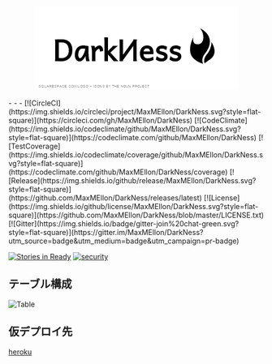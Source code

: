 <p align="center">
  <img src="./public/logo.png">
</p>
- - -
[![CircleCI](https://img.shields.io/circleci/project/MaxMEllon/DarkNess.svg?style=flat-square)](https://circleci.com/gh/MaxMEllon/DarkNess)
[![CodeClimate](https://img.shields.io/codeclimate/github/MaxMEllon/DarkNess.svg?style=flat-square)](https://codeclimate.com/github/MaxMEllon/DarkNess)
[![TestCoverage](https://img.shields.io/codeclimate/coverage/github/MaxMEllon/DarkNess.svg?style=flat-square)](https://codeclimate.com/github/MaxMEllon/DarkNess/coverage)
[![Release](https://img.shields.io/github/release/MaxMEllon/DarkNess.svg?style=flat-square)](https://github.com/MaxMEllon/DarkNess/releases/latest)
[![License](https://img.shields.io/github/license/MaxMEllon/DarkNess.svg?style=flat-square)](https://github.com/MaxMEllon/DarkNess/blob/master/LICENSE.txt)
[![Gitter](https://img.shields.io/badge/gitter-join%20chat-green.svg?style=flat-square)](https://gitter.im/MaxMEllon/DarkNess?utm_source=badge&utm_medium=badge&utm_campaign=pr-badge)

[![Stories in Ready](https://badge.waffle.io/MaxMEllon/DarkNess.png?label=ready&title=Ready)](https://waffle.io/MaxMEllon/DarkNess)
[![security](https://hakiri.io/github/MaxMEllon/DarkNess/master.svg)](https://hakiri.io/github/MaxMEllon/DarkNess/master)

## テーブル構成
![Table](http://plantuml.com:80/plantuml/png/PO-n3i8m34JtV8ML4Qa3QpS6TXRcAhHMQobDeiG5gOX_nxWI17MnuikxizrxLmfS2sPu6W0QMg30yiBPaM-XSAOmIf-4UyGyVAMNCRsQptSChEv5OhfVH70pxl6JlospuYZ62cTYZzN4bLAN74_xYCiKEMh4t_-d7N6B4rQFiaSBJMx07kosgD5QoxgGqLhBEkGD)

## 仮デプロイ先

[heroku](https://enigmatic-oasis-8575.herokuapp.com/)


